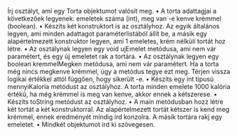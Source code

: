Írj osztályt, ami egy Torta objektumot valósít meg.
• A torta adattagjai a következőek legyenek: emeletek száma (int), meg van -e kenve krémmel (boolean).
• Készíts két konstruktort is az osztályhoz. Az egyik általános legyen, ami minden adattagot paraméterlistából állít be, a másik egy alapértelmezett konstruktor legyen, ami 1 emeletes, krém nélküli tortát hoz létre.
• Az osztálynak legyen egy void ujEmelet metódusa, ami nem vár paramétert, és egy új emeletet rak a tortára.
• Az osztálynak legyen egy boolean kremmelMegken metódusa, ami nem vár paramétert.
Ha a torta még nincs megkenve krémmel, úgy a metódus tegye ezt meg. Térjen vissza logikai értékkel attól függően, hogy sikerült -e.
• Készíts egy int típusú mennyiKaloria metódust az osztályhoz. A torta minden emelete 1000 kalória értékű, ha még krémmel is meg van kenve, akkor ennek a kétszerese.
• Készíts toString metódust az osztályhoz.
• A main metódusban hozz létre két tortát a két konstruktorral. Az alapértelmezett tortát kétszer is kend meg krémmel, ennek eredményét mindig írd konzolra. A másik tortára rakj egy emeletet.
• Mindkét objektumot írd ki szövegesen.